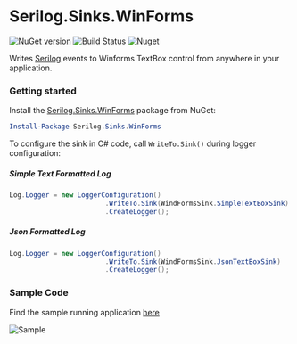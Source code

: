 # Serilog.Sinks.WinForms

[![NuGet version](https://badge.fury.io/nu/Serilog.Sinks.WinForms.png)](https://badge.fury.io/nu/Serilog.Sinks.WinForms) ![Build Status](https://travis-ci.org/umairsyed613/Serilog.Sinks.WinForms.svg?branch=master) [![Nuget](https://img.shields.io/nuget/dt/Serilog.Sinks.WinForms)](https://www.nuget.org/packages/Serilog.Sinks.WinForms)

Writes [Serilog](https://serilog.net) events to Winforms TextBox control from anywhere in your application.

### Getting started

Install the [Serilog.Sinks.WinForms](https://www.nuget.org/packages/Serilog.Sinks.WinForms/) package from NuGet:

```powershell
Install-Package Serilog.Sinks.WinForms
```

To configure the sink in C# code, call `WriteTo.Sink()` during logger configuration:

##### Simple Text Formatted Log
```csharp
Log.Logger = new LoggerConfiguration()
                        .WriteTo.Sink(WindFormsSink.SimpleTextBoxSink)
                        .CreateLogger();
```

##### Json Formatted Log

```csharp
Log.Logger = new LoggerConfiguration()
                        .WriteTo.Sink(WindFormsSink.JsonTextBoxSink)
                        .CreateLogger();
```

### Sample Code

Find the sample running application [here](https://github.com/umairsyed613/Serilog.Sinks.WinForms/tree/master/Sample/TestApplication/)

![Sample](https://github.com/umairsyed613/Serilog.Sinks.WinForms/blob/master/sample.gif)
